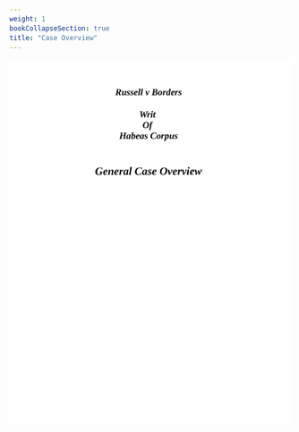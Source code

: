 ```yaml
---
weight: 1
bookCollapseSection: true
title: "Case Overview"
---
```

![us_constitution_rip](jpg/ha01_01.jpg)
